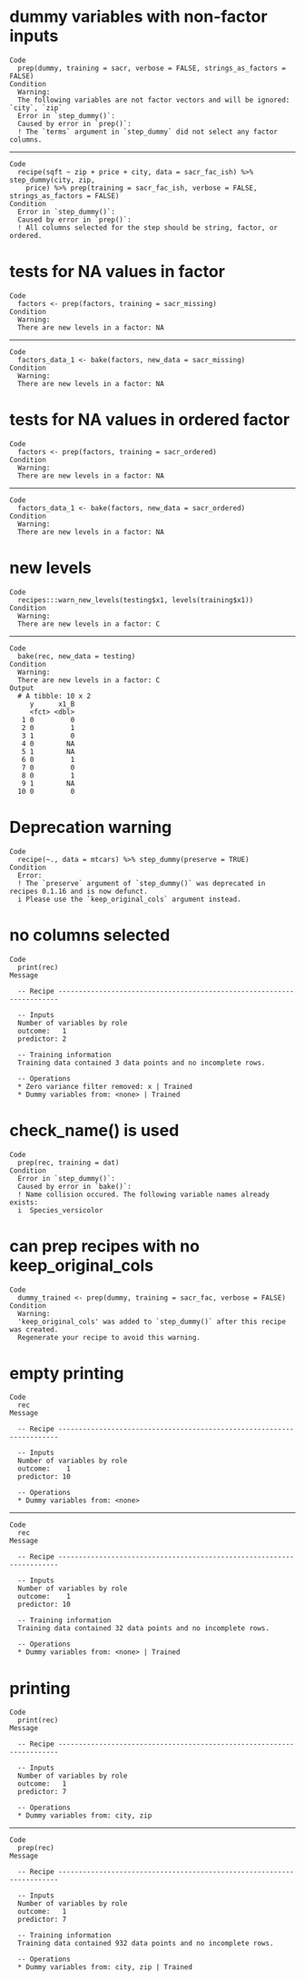 # dummy variables with non-factor inputs

    Code
      prep(dummy, training = sacr, verbose = FALSE, strings_as_factors = FALSE)
    Condition
      Warning:
      The following variables are not factor vectors and will be ignored: `city`, `zip`
      Error in `step_dummy()`:
      Caused by error in `prep()`:
      ! The `terms` argument in `step_dummy` did not select any factor columns.

---

    Code
      recipe(sqft ~ zip + price + city, data = sacr_fac_ish) %>% step_dummy(city, zip,
        price) %>% prep(training = sacr_fac_ish, verbose = FALSE, strings_as_factors = FALSE)
    Condition
      Error in `step_dummy()`:
      Caused by error in `prep()`:
      ! All columns selected for the step should be string, factor, or ordered.

# tests for NA values in factor

    Code
      factors <- prep(factors, training = sacr_missing)
    Condition
      Warning:
      There are new levels in a factor: NA

---

    Code
      factors_data_1 <- bake(factors, new_data = sacr_missing)
    Condition
      Warning:
      There are new levels in a factor: NA

# tests for NA values in ordered factor

    Code
      factors <- prep(factors, training = sacr_ordered)
    Condition
      Warning:
      There are new levels in a factor: NA

---

    Code
      factors_data_1 <- bake(factors, new_data = sacr_ordered)
    Condition
      Warning:
      There are new levels in a factor: NA

# new levels

    Code
      recipes:::warn_new_levels(testing$x1, levels(training$x1))
    Condition
      Warning:
      There are new levels in a factor: C

---

    Code
      bake(rec, new_data = testing)
    Condition
      Warning:
      There are new levels in a factor: C
    Output
      # A tibble: 10 x 2
         y      x1_B
         <fct> <dbl>
       1 0         0
       2 0         1
       3 1         0
       4 0        NA
       5 1        NA
       6 0         1
       7 0         0
       8 0         1
       9 1        NA
      10 0         0

# Deprecation warning

    Code
      recipe(~., data = mtcars) %>% step_dummy(preserve = TRUE)
    Condition
      Error:
      ! The `preserve` argument of `step_dummy()` was deprecated in recipes 0.1.16 and is now defunct.
      i Please use the `keep_original_cols` argument instead.

# no columns selected

    Code
      print(rec)
    Message
      
      -- Recipe ----------------------------------------------------------------------
      
      -- Inputs 
      Number of variables by role
      outcome:   1
      predictor: 2
      
      -- Training information 
      Training data contained 3 data points and no incomplete rows.
      
      -- Operations 
      * Zero variance filter removed: x | Trained
      * Dummy variables from: <none> | Trained

# check_name() is used

    Code
      prep(rec, training = dat)
    Condition
      Error in `step_dummy()`:
      Caused by error in `bake()`:
      ! Name collision occured. The following variable names already exists:
      i  Species_versicolor

# can prep recipes with no keep_original_cols

    Code
      dummy_trained <- prep(dummy, training = sacr_fac, verbose = FALSE)
    Condition
      Warning:
      'keep_original_cols' was added to `step_dummy()` after this recipe was created.
      Regenerate your recipe to avoid this warning.

# empty printing

    Code
      rec
    Message
      
      -- Recipe ----------------------------------------------------------------------
      
      -- Inputs 
      Number of variables by role
      outcome:    1
      predictor: 10
      
      -- Operations 
      * Dummy variables from: <none>

---

    Code
      rec
    Message
      
      -- Recipe ----------------------------------------------------------------------
      
      -- Inputs 
      Number of variables by role
      outcome:    1
      predictor: 10
      
      -- Training information 
      Training data contained 32 data points and no incomplete rows.
      
      -- Operations 
      * Dummy variables from: <none> | Trained

# printing

    Code
      print(rec)
    Message
      
      -- Recipe ----------------------------------------------------------------------
      
      -- Inputs 
      Number of variables by role
      outcome:   1
      predictor: 7
      
      -- Operations 
      * Dummy variables from: city, zip

---

    Code
      prep(rec)
    Message
      
      -- Recipe ----------------------------------------------------------------------
      
      -- Inputs 
      Number of variables by role
      outcome:   1
      predictor: 7
      
      -- Training information 
      Training data contained 932 data points and no incomplete rows.
      
      -- Operations 
      * Dummy variables from: city, zip | Trained

